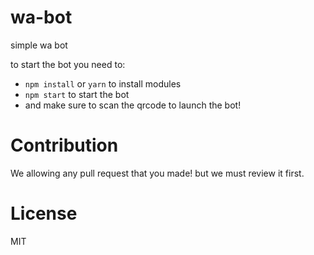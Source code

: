 # wa-bot
simple wa bot

to start the bot you need to:
 - `npm install` or `yarn` to install modules
 - `npm start` to start the bot
 - and make sure to scan the qrcode to launch the bot!
 
# Contribution
We allowing any pull request that you made! but we must review it first.

# License
MIT
